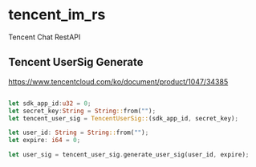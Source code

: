 # tencent_im_rs
Tencent Chat RestAPI 

## Tencent UserSig Generate
https://www.tencentcloud.com/ko/document/product/1047/34385

```Rust

let sdk_app_id:u32 = 0;
let secret_key:String = String::from("");
let tencent_user_sig = TencentUserSig::(sdk_app_id, secret_key);

let user_id: String = String::from("");
let expire: i64 = 0;

let user_sig = tencent_user_sig.generate_user_sig(user_id, expire);
```